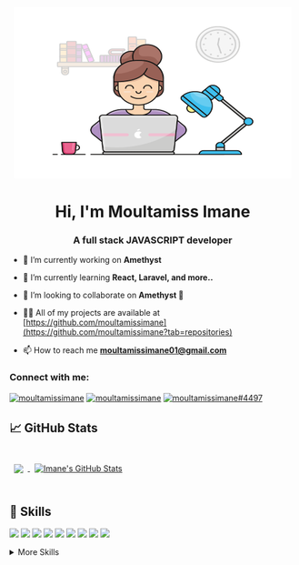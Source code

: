 <p align="center" style="margin:0.5rem; borderRadius:20rem">
<img width="800" height="300"  src="https://github.com/moultamissimane/moultamissimane/blob/main/0_PXf5ge7QCN9Ga_CL.gif" />
</p>

<h1 align="center">Hi, I'm Moultamiss Imane</h1>
<h3 align="center">A full stack JAVASCRIPT developer</h3>

- 🔭 I’m currently working on **Amethyst**

- 🌱 I’m currently learning **React, Laravel, and more..**

- 👯 I’m looking to collaborate on **Amethyst 🔮**

- 👨‍💻 All of my projects are available at [https://github.com/moultamissimane](https://github.com/moultamissimane?tab=repositories)

- 📫 How to reach me **moultamissimane01@gmail.com**





<h3 align="left">Connect with me:</h3>
<p align="left">
<a href="https://linkedin.com/in/moultamissimane" target="blank"><img align="center" src="https://raw.githubusercontent.com/rahuldkjain/github-profile-readme-generator/master/src/images/icons/Social/linked-in-alt.svg" alt="moultamissimane" height="30" width="40" /></a>
<a href="https://instagram.com/moultamissimane" target="blank"><img align="center" src="https://raw.githubusercontent.com/rahuldkjain/github-profile-readme-generator/master/src/images/icons/Social/instagram.svg" alt="moultamissimane" height="30" width="40" /></a>
<a href="https://discord.gg/moultamissimane#4497" target="blank"><img align="center" src="https://raw.githubusercontent.com/rahuldkjain/github-profile-readme-generator/master/src/images/icons/Social/discord.svg" alt="moultamissimane#4497" height="30" width="40" /></a>
</p>


## &#x1f4c8; GitHub Stats
<br>

<a href="https://github.com/moultamissimane">
  <img align="center" style="margin:0.5rem" src="https://github-readme-stats.vercel.app/api/top-langs/?username=moultamissimane&hide=html,css&title_color=006AFF&text_color=417E87&icon_color=0579C3&bg_color=ffffff00" />
</a>

<a href="https://github.com/moultamissimane">
  <img align="center" style="margin:0.5rem" src="https://github-readme-stats.vercel.app/api?username=moultamissimane&show_icons=true&line_height=27&count_private=true&title_color=006AFF&text_color=417E87&icon_color=0579C3&bg_color=ffffff00" alt="Imane's GitHub Stats" />
</a>

<br>
<br>

## 💼 Skills

![](https://img.shields.io/badge/Code-Ionic-informational?style=flat&logo=ionic&logoColor=white&color=4AB197)
![](https://img.shields.io/badge/Code-React-informational?style=flat&logo=react&logoColor=white&color=4AB197)
![](https://img.shields.io/badge/Code-Redux-informational?style=flat&logo=Redux&logoColor=white&color=4AB197)
![](https://img.shields.io/badge/Code-JavaScript-informational?style=flat&logo=JavaScript&logoColor=white&color=4AB197)
![](https://img.shields.io/badge/Code-TypeScript-informational?style=flat&logo=TypeScript&logoColor=white&color=4AB197)
![](https://img.shields.io/badge/Code-SwiftUI-informational?style=flat&logo=swift&logoColor=white&color=4AB197)
![](https://img.shields.io/badge/Code-MongoDB-informational?style=flat&logo=MongoDB&logoColor=white&color=4AB197)
![](https://img.shields.io/badge/Code-MySQL-informational?style=flat&logo=MySQL&logoColor=white&color=4AB197)
![](https://img.shields.io/badge/Code-NodeJS-informational?style=flat&logo=nodejs&logoColor=white&color=4AB197)

<details>
<summary>More Skills</summary>
<br>

![](https://img.shields.io/badge/Style-CSS-informational?style=flat&logo=css3&logoColor=white&color=4AB197)
![](https://img.shields.io/badge/Style-Tailwind-informational?style=flat&logo=Tailwind-CSS&logoColor=white&color=4AB197)
![](https://img.shields.io/badge/Style-Sass-informational?style=flat&logo=Sass&logoColor=white&color=4AB197)

<br>

![](https://img.shields.io/badge/Test-Jest-informational?style=flat&logo=jest&logoColor=white&color=4AB197)

<br>

![](https://img.shields.io/badge/Tools-Docker-informational?style=flat&logo=docker&logoColor=white&color=4AB197)
![](https://img.shields.io/badge/Tools-Netlify-informational?style=flat&logo=netlify&logoColor=white&color=4AB197)
![](https://img.shields.io/badge/Tools-Actions-informational?style=flat&logo=github-actions&logoColor=white&color=4AB197)
![](https://img.shields.io/badge/Tools-NPM-informational?style=flat&logo=npm&logoColor=white&color=4AB197)
![](https://img.shields.io/badge/Tools-Postman-informational?style=flat&logo=Postman&logoColor=white&color=4AB197)
![](https://img.shields.io/badge/Tools-AdobeXD-informational?style=flat&logo=Adobe-XD&logoColor=white&color=4AB197)
![](https://img.shields.io/badge/Tools-Figma-informational?style=flat&logo=Figma&logoColor=white&color=4AB197)
![](https://img.shields.io/badge/Tools-GitHub-informational?style=flat&logo=GitHub&logoColor=white&color=4AB197)
![](https://img.shields.io/badge/Tools-GitLab-informational?style=flat&logo=GitLab&logoColor=white&color=4AB197)
![](https://img.shields.io/badge/Tools-Bitbucket-informational?style=flat&logo=Bitbucket&logoColor=white&color=4AB197)
![](https://img.shields.io/badge/Tools-Jira-informational?style=flat&logo=Jira-Software&logoColor=white&color=4AB197)

</details>

<br>
